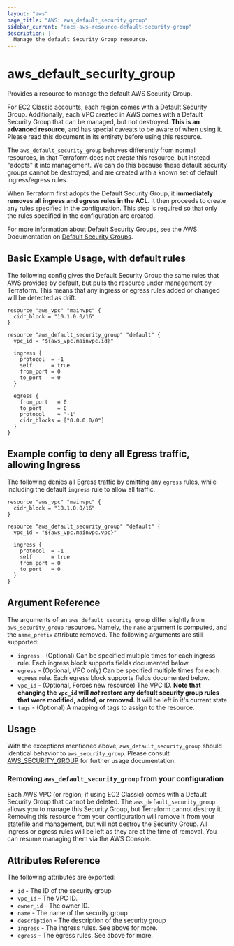 ```yaml
---
layout: "aws"
page_title: "AWS: aws_default_security_group"
sidebar_current: "docs-aws-resource-default-security-group"
description: |-
  Manage the default Security Group resource.
---
```


# aws\_default\_security\_group

Provides a resource to manage the default AWS Security Group.

For EC2 Classic accounts, each region comes with a Default Security Group.
Additionally, each VPC created in AWS comes with a Default Security Group that can be managed, but not
destroyed. **This is an advanced resource**, and has special caveats to be aware
of when using it. Please read this document in its entirety before using this
resource.

The `aws_default_security_group` behaves differently from normal resources, in that
Terraform does not _create_ this resource, but instead "adopts" it
into management. We can do this because these default security groups cannot be 
destroyed, and are created with a known set of default ingress/egress rules. 

When Terraform first adopts the Default Security Group, it **immediately removes all
ingress and egress rules in the ACL**. It then proceeds to create any rules specified in the 
configuration. This step is required so that only the rules specified in the 
configuration are created.

For more information about Default Security Groups, see the AWS Documentation on 
[Default Security Groups][aws-default-security-groups].

## Basic Example Usage, with default rules

The following config gives the Default Security Group the same rules that AWS 
provides by default, but pulls the resource under management by Terraform. This means that 
any ingress or egress rules added or changed will be detected as drift.

```
resource "aws_vpc" "mainvpc" {
  cidr_block = "10.1.0.0/16"
}

resource "aws_default_security_group" "default" {
  vpc_id = "${aws_vpc.mainvpc.id}"

  ingress {
    protocol  = -1
    self      = true
    from_port = 0
    to_port   = 0
  }

  egress {
    from_port   = 0
    to_port     = 0
    protocol    = "-1"
    cidr_blocks = ["0.0.0.0/0"]
  }
}
```

## Example config to deny all Egress traffic, allowing Ingress

The following denies all Egress traffic by omitting any `egress` rules, while
including the default `ingress` rule to allow all traffic.

```
resource "aws_vpc" "mainvpc" {
  cidr_block = "10.1.0.0/16"
}

resource "aws_default_security_group" "default" {
  vpc_id = "${aws_vpc.mainvpc.vpc}"

  ingress {
    protocol  = -1
    self      = true
    from_port = 0
    to_port   = 0
  }
}
```

## Argument Reference

The arguments of an `aws_default_security_group` differ slightly from `aws_security_group` 
resources. Namely, the `name` argument is computed, and the `name_prefix` attribute
removed. The following arguments are still supported:

* `ingress` - (Optional) Can be specified multiple times for each
   ingress rule. Each ingress block supports fields documented below.
* `egress` - (Optional, VPC only) Can be specified multiple times for each
      egress rule. Each egress block supports fields documented below.
* `vpc_id` - (Optional, Forces new resource) The VPC ID. **Note that changing
the `vpc_id` will _not_ restore any default security group rules that were
modified, added, or removed.** It will be left in it's current state
* `tags` - (Optional) A mapping of tags to assign to the resource.


## Usage

With the exceptions mentioned above, `aws_default_security_group` should
identical behavior to `aws_security_group`. Please consult [AWS_SECURITY_GROUP](/docs/providers/aws/r/security_group.html)
for further usage documentation.

### Removing `aws_default_security_group` from your configuration

Each AWS VPC (or region, if using EC2 Classic) comes with a Default Security 
Group that cannot be deleted. The `aws_default_security_group` allows you to 
manage this Security Group, but Terraform cannot destroy it. Removing this resource 
from your configuration will remove it from your statefile and management, but 
will not destroy the Security Group. All ingress or egress rules will be left as 
they are at the time of removal. You can resume managing them via the AWS Console.

## Attributes Reference

The following attributes are exported:

* `id` - The ID of the security group
* `vpc_id` - The VPC ID.
* `owner_id` - The owner ID.
* `name` - The name of the security group
* `description` - The description of the security group
* `ingress` - The ingress rules. See above for more.
* `egress` - The egress rules. See above for more.

[aws-default-security-groups]: http://docs.aws.amazon.com/AWSEC2/latest/UserGuide/using-network-security.html#default-security-group

